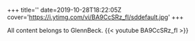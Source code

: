 +++
title=''
date=2019-10-28T18:22:05Z
cover='https://i.ytimg.com/vi/BA9CcSRz_fI/sddefault.jpg'
+++

All content belongs to GlennBeck.
{{< youtube BA9CcSRz_fI >}}
